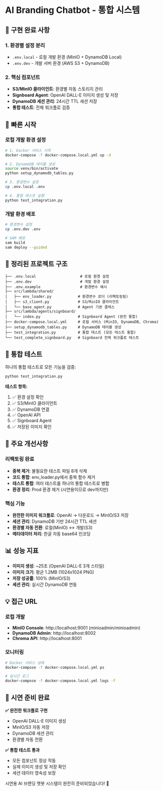 # AI Branding Chatbot - 통합 시스템

## 🎉 구현 완료 사항

### 1. 환경별 설정 분리
- `.env.local` - 로컬 개발 환경 (MinIO + DynamoDB Local)
- `.env.dev` - 개발 서버 환경 (AWS S3 + DynamoDB)

### 2. 핵심 컴포넌트
- **S3/MinIO 클라이언트**: 환경별 자동 스토리지 관리
- **Signboard Agent**: OpenAI DALL-E 이미지 생성 및 저장
- **DynamoDB 세션 관리**: 24시간 TTL 세션 저장
- **통합 테스트**: 전체 워크플로 검증

## 🚀 빠른 시작

### 로컬 개발 환경 설정
```bash
# 1. Docker 서비스 시작
docker-compose -f docker-compose.local.yml up -d

# 2. DynamoDB 테이블 생성
source venv/bin/activate
python setup_dynamodb_tables.py

# 3. 환경변수 설정
cp .env.local .env

# 4. 통합 테스트 실행
python test_integration.py
```

### 개발 환경 배포
```bash
# 환경변수 설정
cp .env.dev .env

# SAM 배포
sam build
sam deploy --guided
```

## 📁 정리된 프로젝트 구조

```
├── .env.local                    # 로컬 환경 설정
├── .env.dev                      # 개발 환경 설정
├── .env.example                  # 환경변수 예시
├── src/lambda/shared/
│   ├── env_loader.py            # 환경변수 로더 (리팩토링됨)
│   ├── s3_client.py             # S3/MinIO 클라이언트
│   └── base_agent.py            # Agent 기본 클래스
├── src/lambda/agents/signboard/
│   └── index.py                 # Signboard Agent (완전 통합)
├── docker-compose.local.yml     # 로컬 서비스 (MinIO, DynamoDB, Chroma)
├── setup_dynamodb_tables.py     # DynamoDB 테이블 생성
├── test_integration.py          # 통합 테스트 (모든 테스트 통합)
└── test_complete_signboard.py   # Signboard 전체 워크플로 테스트
```

## 🧪 통합 테스트

하나의 통합 테스트로 모든 기능을 검증:

```bash
python test_integration.py
```

**테스트 항목:**
1. ✅ 환경 설정 확인
2. ✅ S3/MinIO 클라이언트
3. ✅ DynamoDB 연결
4. ✅ OpenAI API
5. ✅ Signboard Agent
6. ✅ 저장된 이미지 확인

## 🔧 주요 개선사항

### 리팩토링 완료
- **중복 제거**: 불필요한 테스트 파일 8개 삭제
- **코드 통합**: env_loader.py에서 중복 함수 제거
- **테스트 통합**: 여러 테스트를 하나의 통합 테스트로 병합
- **환경 정리**: Prod 환경 제거 (시연용이므로 dev까지만)

### 핵심 기능
- **완전한 이미지 워크플로**: OpenAI → 다운로드 → MinIO/S3 저장
- **세션 관리**: DynamoDB 기반 24시간 TTL 세션
- **환경별 자동 전환**: 로컬(MinIO) ↔ 개발(S3)
- **메타데이터 처리**: 한글 자동 base64 인코딩

## 📊 성능 지표

- **이미지 생성**: ~25초 (OpenAI DALL-E 3개 스타일)
- **이미지 크기**: 평균 1.2MB (1024x1024 PNG)
- **저장 성공률**: 100% (MinIO/S3)
- **세션 관리**: 실시간 DynamoDB 연동

## 💡 접근 URL

### 로컬 개발
- **MinIO Console**: http://localhost:9001 (minioadmin/minioadmin)
- **DynamoDB Admin**: http://localhost:8002
- **Chroma API**: http://localhost:8001

### 모니터링
```bash
# Docker 서비스 상태
docker-compose -f docker-compose.local.yml ps

# 실시간 로그
docker-compose -f docker-compose.local.yml logs -f
```

## 🎯 시연 준비 완료

**✅ 완전한 워크플로 구현**
- OpenAI DALL-E 이미지 생성
- MinIO/S3 자동 저장
- DynamoDB 세션 관리
- 환경별 자동 전환

**✅ 통합 테스트 통과**
- 모든 컴포넌트 정상 작동
- 실제 이미지 생성 및 저장 확인
- 세션 데이터 영속성 보장

시연용 AI 브랜딩 챗봇 시스템이 완전히 준비되었습니다! 🚀
